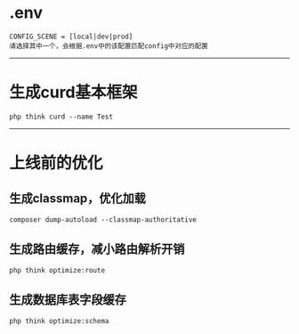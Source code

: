 # .env
```
CONFIG_SCENE = [local|dev|prod]
请选择其中一个，会根据.env中的该配置匹配config中对应的配置
```
---
# 生成curd基本框架
```
php think curd --name Test
```
---
# 上线前的优化

## 生成classmap，优化加载
```
composer dump-autoload --classmap-authoritative
```
## 生成路由缓存，减小路由解析开销
```
php think optimize:route
```
## 生成数据库表字段缓存
```
php think optimize:schema
```
